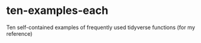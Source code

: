 # ten-examples-each
Ten self-contained examples of frequently used tidyverse functions (for my reference)
